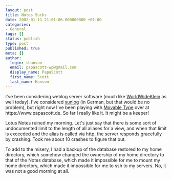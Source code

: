 ```yaml
---
layout: post
title: Notes Sucks
date: 2002-01-11 21:01:06.000000000 +01:00
categories:
- General
tags: []
status: publish
type: post
published: true
meta: {}
author:
  login: shanson
  email: papascott-wp@gmail.com
  display_name: PapaScott
  first_name: Scott
  last_name: Hanson
---
```

<p>I've been considering weblog server software (much like <a href="http://www.nothingbutthetruth.de/stories.php?story=02/01/11/4320090">WorldWideKlein</a> as well today). I've considered <a href="http://www.sunlog.ch/">sunlog</a> (in German, but that would be no problem), but right now I've been playing with <a href="http://www.movabletype.org">Movable Type</a> over at https://www.papascott.de. So far I really like it. It might be a keeper!</p>
<p>Lotus Notes ruined my morning. Let's just say that there is some sort of undocumented limit to the length of all aliases for a view, and when that limit is exceeded and the alias is called via http, the server responds gracefully by crashing. Took me about 10 crashes to figure that out.</p>
<p>To add to the misery, I had a backup of the database restored to my home directory, which somehow changed the ownership of my home directory to that of the Notes database, which made it impossible for me to mount my home directory, which made it impossible for me to ssh to my servers. No, it was not a good morning at all.</p>
